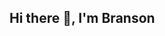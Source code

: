 ## Hi there 👋, I'm Branson

<!--
**dockerhopper/dockerhopper** is a ✨ _special_ ✨ repository because its `README.md` (this file) appears on your GitHub profile.
-->
